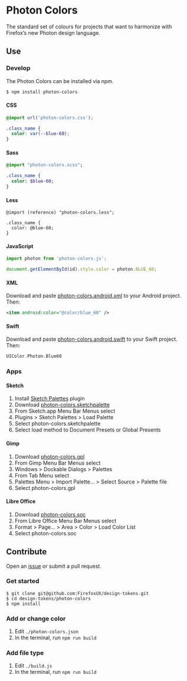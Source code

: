 # Photon Colors

The standard set of colours for projects that want to harmonize with Firefox’s new Photon design language.

## Use

### Develop

The Photon Colors can be installed via npm.

```bash
$ npm install photon-colors
```

#### CSS

```css
@import url('photon-colors.css');

.class_name {
  color: var(--blue-60);
}
```

#### Sass

```Sass
@import "photon-colors.scss";

.class_name {
  color: $blue-60;
}
```

#### Less

```less
@import (reference) "photon-colors.less";

.class_name {
  color: @blue-60;
}
```

#### JavaScript

```js
import photon from 'photon-colors.js';

document.getElementById(id).style.color = photon.BLUE_60;
```

#### XML

Download and paste [photon-colors.android.xml](https://github.com/FirefoxUX/design-tokens/raw/master/photon-colors/photon-colors.android.xml) to your Android project. Then:

```xml
<item android:color="@color/blue_60" />
```

#### Swift

Download and paste [photon-colors.android.swift](https://github.com/FirefoxUX/design-tokens/raw/master/photon-colors/photon-colors.android.swift) to your Swift project. Then:

```swift
UIColor.Photon.Blue60
```

### Apps

#### Sketch

1. Install [Sketch Palettes](https://github.com/andrewfiorillo/sketch-palettes/) plugin
2. Download [photon-colors.sketchpalette](https://github.com/FirefoxUX/design-tokens/raw/master/photon-colors/photon-colors.sketchpalette)
3. From Sketch.app Menu Bar Menus select
4. Plugins > Sketch Palettes > Load Palette
5. Select photon-colors.sketchpalette
6. Select load method to Document Presets or Global Presents

#### Gimp

1. Download [photon-colors.gpl](https://github.com/FirefoxUX/design-tokens/raw/master/photon-colors/photon-colors.gpl)
2. From Gimp Menu Bar Menus select
3. Windows > Dockable Dialogs > Palettes
4. From Tab Menu select
5. Palettes Menu > Import Palette... > Select Source > Palette file
6. Select photon-colors.gpl

#### Libre Office

1. Download [photon-colors.soc](https://github.com/FirefoxUX/design-tokens/raw/master/photon-colors/photon-colors.soc)
2. From Libre Office Menu Bar Menus select
3. Format > Page... > Area > Color > Load Color List
4. Select photon-colors.soc

## Contribute

Open an [issue](https://github.com/FirefoxUX/design-tokens/issues/new) or submit a pull request.

### Get started

```
$ git clone git@github.com:FirefoxUX/design-tokens.git
$ cd design-tokens/photon-colors
$ npm install
```

### Add or change color

1. Edit `./photon-colors.json`
2. In the terminal, run `npm run build`

### Add file type

1. Edit `./build.js`
2. In the terminal, run `npm run build`



